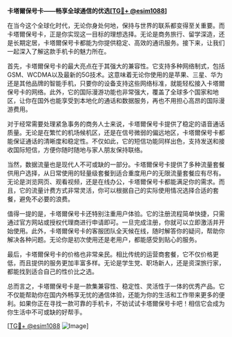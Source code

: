 **卡塔爾保号卡——畅享全球通信的优选[[TG💪+ @esim1088](https://t.me/s/esim1088)]**

在当今这个全球化时代，无论你身处何地，保持与世界的联系都变得至关重要。而卡塔爾保号卡，正是你实现这一目标的理想选择。无论是商务旅行、留学深造，还是长期定居，卡塔爾保号卡都能为你提供稳定、高效的通讯服务。接下来，让我们一起深入了解这款手机卡的魅力所在。

首先，卡塔爾保号卡的最大亮点在于其强大的兼容性。它支持多种网络制式，包括GSM、WCDMA以及最新的5G技术。这意味着无论你使用的是苹果、三星、华为还是其他品牌的智能手机，只要你的设备支持这些网络标准，就能轻松接入卡塔爾保号卡的网络。此外，它的国际漫游功能也非常强大，覆盖了全球多个国家和地区，让你在国外也能享受到本地化的通话和数据服务，再也不用担心高昂的国际漫游费用。

对于经常需要处理紧急事务的商务人士来说，卡塔爾保号卡提供了稳定的语音通话质量。无论是在繁忙的机场候机区，还是在信号微弱的偏远地区，卡塔爾保号卡都能保证通话的清晰度和稳定性。不仅如此，它的短信功能同样出色，支持发送和接收国际短信，方便你随时随地与家人朋友保持联络。

当然，数据流量也是现代人不可或缺的一部分。卡塔爾保号卡提供了多种流量套餐供用户选择，从日常使用的轻量级套餐到适合重度用户的无限流量套餐应有尽有。无论是浏览网页、观看视频，还是在线办公，卡塔爾保号卡都能满足你的需求。而且，它的流量计费方式非常灵活，你可以根据自己的实际使用情况选择合适的套餐，避免不必要的浪费。

值得一提的是，卡塔爾保号卡还特别注重用户体验。它的注册流程简单快捷，只需通过官方网站或授权代理商进行申请即可。一旦完成注册，你就可以立即激活并开始使用。此外，卡塔爾保号卡的客服团队全天候在线，随时解答你的疑问，帮助你解决各种问题。无论你是初次使用还是老用户，都能感受到贴心的服务。

最后，卡塔爾保号卡的价格也非常亲民。相比传统的运营商套餐，它不仅价格更低，而且提供的服务更加丰富多样。无论是学生党、职场新人，还是资深旅行家，都能找到适合自己的性价比之选。

总而言之，卡塔爾保号卡是一款集兼容性、稳定性、灵活性于一体的优秀产品。它不仅能帮助你在国内外畅享无忧的通信体验，还能为你的生活和工作带来更多的便利。如果你正在寻找一款可靠的手机卡，不妨试试卡塔爾保号卡吧！相信它会成为你生活中不可或缺的好帮手。

[[TG💪+ @esim1088](https://t.me/s/esim1088) ![Image](https://i.postimg.cc/4NQfJmqS/Snipaste-2025-05-13-00-14-12.png)]